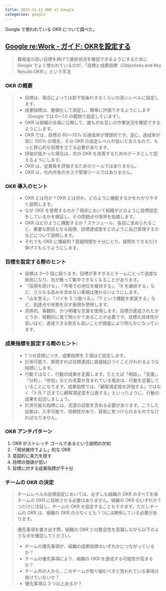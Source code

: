 ```yaml
---
title: 2023-12-11 OKR at Google
categories: google
---
```


Google で使われている OKR について調べた。

## [Google re:Work - ガイド: OKRを設定する](https://rework.withgoogle.com/jp/guides/set-goals-with-okrs#introduction)

> 難易度の高い目標を掲げて進捗状況を確認できるようにするために Google でよく使われているのが、「目標と成果指標（Objectives and Key Results:OKR）」という手法

### OKR の概要

> - 目標は、場合によっては若干気後れするくらいの高いレベルに設定します。
> - 成果指標は、数値化して測定し、簡単に評価できるようにします（Google では 0～1.0 の範囲で設定しています）。
> - OKR は組織の全員に公開して、誰もがお互いの作業状況を確認できるようにします。
> - OKR では、目標の 60～70% の達成率が理想的です。逆に、達成率が常に 100% の場合、その OKR の設定レベルが低いと言えるので、もっと野心的な目標を立てる必要があります。
> - 評価が低かった場合は、次の OKR を改善するためのデータとして捉えるようにします。
> - OKR は、従業員を評価するためのツールではありません。
> - OKR は、社内共有のタスク管理ツールではありません。

### OKR 導入のヒント

> - OKR とは何か？OKR とは何か、どのように機能するかをわかりやすく説明します。
> - なぜ OKR を使用するのか？現状において組織がどのように目標設定をしているかを検証し、その問題点や限界を指摘します。
> - OKR はどのように機能するか？スケジュール、各自に求められること、重要な節目となる指標、目標達成度をどのように自己管理するかなどについて説明します。
> - それでも OKR に懐疑的？質疑時間を十分にとり、疑問をできるだけ挙げてもらうようにします。


### 目標を設定する際のヒント

> - 目標は 3～5 個に絞ります。目標が多すぎるとチームにとって過度な負担になり、気が散って集中できなくなることがあります。
> - 「採用を続ける」、「市場での地位を維持する」、「X を継続する」など、さらなる高みを求めない表現は使わないようにします。
> - 「山を登る」、「パイを 5 つ食べる」、「Y という機能を実装する」など、到達点や状態を示す表現を使用します。
> - 具体的、客観的、かつ明確な言葉を使用します。目標が達成されたかどうか、客観的に見て明らかであることが必要です。目標の具体性が高いほど、達成できる割合も高いことが調査により明らかになっています。

### 成果指標を設定する際のヒント:

> - 1 つの目標につき、成果指標を 3 個ほど設定します。
> - 計測可能で、実現すれば目標達成に直接結びつくことがわかるような指標にします。
> - 行動ではなく、行動の成果を定義します。たとえば「相談」、「支援」、「分析」、「参加」などの言葉が含まれている場合は、行動を定義していることになります。成果指標では、「顧客満足度を評価する」ではなく「3 月 7 日までに顧客満足度を公表する」といったように、行動の成果を記述しましょう。
> - 計測可能な指標には、完遂の証拠を含める必要があります。こうした証拠は、入手可能で、信頼性があり、容易に見つけられるものでなければなりません。

### OKR アンチパターン

1. OKR がストレッチ ゴールであるという説明の欠如
1. 「現状維持でよし」的な OKR
1. 意図的に実力を隠す
1. 目標の価値が低い
1. 目標に対する成果指標が不十分

### チームの OKR の決定

> チームレベルの目標設定においては、必ずしも組織の OKR のすべてを各チームの OKR に反映させる必要はありません。組織の OKR のいずれか 1 つだけに注目し、チームの OKR を設定することもできます。ただしチームの OKR は、組織の OKR の少なくとも 1 つには関係している必要があります。

> 優先事項を書き出す際、組織の OKR との整合性を意識しながら以下のような点を確認してください。
> - チームの優先事項が、組織の成果指標のいずれかにつながっているか？
> - チームの優先事項により、組織の OKR を達成する可能性が高まるか？
> - チーム外の人から、このチームが取り組むべきと思われている事項は抜けていないか？
> - 優先事項は 3 つ以上あるか？
